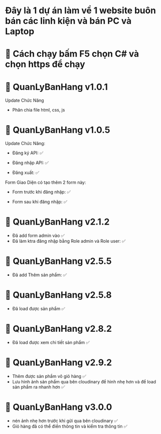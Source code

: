 # Đây là 1 dự án làm về 1 website buôn bán các linh kiện và bán PC và Laptop

# 🌟 Cách chạy bấm F5 chọn C# và chọn https để chạy

# 🌟 QuanLyBanHang v1.0.1

Update Chức Năng
+ Phân chia file html, css, js

# 🌟 QuanLyBanHang v1.0.5

Update Chức Năng:

+ Đăng ký API:    ✅

+ Đăng nhập API:  ✅

+ Đăng xuất:      ✅

Form Giao Diện có tạo thêm 2 form này:

+ Form trước khi đăng nhập:  ✅

+ Form sau khi đăng nhập:    ✅

# 🌟 QuanLyBanHang v2.1.2

+ Đã add form admin vào                                ✅ 
+ Đã làm ktra đăng nhập bằng Role admin và Role user:  ✅

# 🌟 QuanLyBanHang v2.5.5

+ Đã add Thêm sản phẩm:    ✅ 
# 🌟 QuanLyBanHang v2.5.8

+ Đã load được sản phẩm    ✅ 
# 🌟 QuanLyBanHang v2.8.2

+ Đã load được xem chi tiết sản phẩm   ✅ 
# 🌟 QuanLyBanHang v2.9.2

+ Thêm được sản phẩm vô giỏ hàng    ✅
+ Lưu hình ảnh sản phẩm qua bên cloudinary để hình nhẹ hơn và để load sản phẩm ra nhanh hơn    ✅
# 🌟 QuanLyBanHang v3.0.0

+ nén ảnh nhẹ hơn trước khi gửi qua bên cloudinary    ✅
+ Giỏ hàng đã có thể điền thông tin và kiểm tra thông tin ✅
